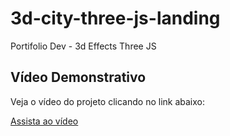 # 3d-city-three-js-landing
Portifolio Dev - 3d Effects Three JS

## Vídeo Demonstrativo

Veja o vídeo do projeto clicando no link abaixo:

[Assista ao vídeo](https://drive.google.com/file/d/12P02tJAIrFLcmxt5VQE5hZe58sL20xv7/view?usp=sharing)
